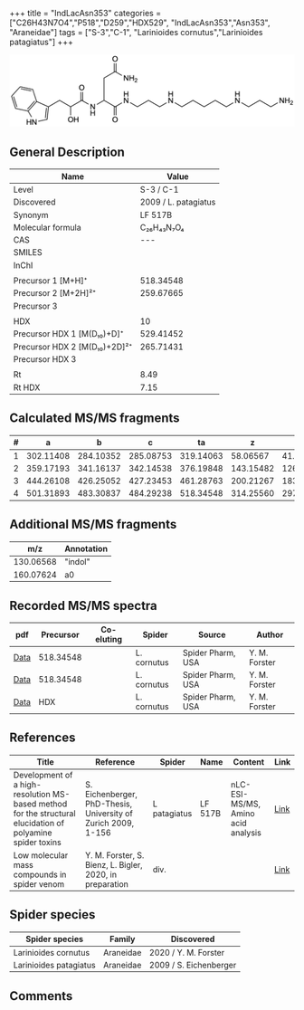 +++
title = "IndLacAsn353"
categories = ["C26H43N7O4","P518","D259","HDX529",
"IndLacAsn353","Asn353",
"Araneidae"]
tags = ["S-3","C-1",
"Larinioides cornutus","Larinioides patagiatus"]
+++

![](/img/IndLacAsn353.png)

## General Description

| Name                         | Value                |
|------------------------------|----------------------|
| Level                        | S-3 / C-1                   |
| Discovered                   | 2009 / L. patagiatus |
| Synonym                      | LF 517B              |
| Molecular formula            | C₂₆H₄₃N₇O₄           |
| CAS                          | ---                  |
| SMILES |   |
| InChI  |   |
|                              |                      |
| Precursor 1 [M+H]⁺           | 518.34548            |
| Precursor 2 [M+2H]²⁺         | 259.67665            |
| Precursor 3                  |                      |
|                              |                      |
| HDX                          | 10                   |
| Precursor HDX 1 [M(D₁₀)+D]⁺   | 529.41452            |
| Precursor HDX 2 [M(D₁₀)+2D]²⁺ | 265.71431            |
| Precursor HDX 3              |                      |
|                              |                      |
| Rt                           | 8.49                     |
| Rt HDX                       | 7.15                     |

## Calculated MS/MS fragments

| # | a         | b         | c         | ta        | z         | y         | tz        |
|---|-----------|-----------|-----------|-----------|-----------|-----------|-----------|
| 1 | 302.11408 | 284.10352 | 285.08753 | 319.14063 | 58.06567  | 41.03912  | 75.09222  |
| 2 | 359.17193 | 341.16137 | 342.14538 | 376.19848 | 143.15482 | 126.12827 | 160.18137 |
| 3 | 444.26108 | 426.25052 | 427.23453 | 461.28763 | 200.21267 | 183.18612 | 217.23922 |
| 4 | 501.31893 | 483.30837 | 484.29238 | 518.34548 | 314.25560 | 297.22905 | 331.28215 |

## Additional MS/MS fragments

| m/z       | Annotation |
|-----------|------------|
| 130.06568  | "indol"    |
| 160.07624  | a0         |

## Recorded MS/MS spectra

| pdf | Precursor | Co-eluting | Spider | Source | Author |
|-----|-----------|------------|--------|--------|--------|
| [Data](/pdf/L-cornutus/518_IndLacAsn353_Lc.pdf) | 518.34548 |           | L. cornutus | Spider Pharm, USA | Y. M. Forster |
| [Data](/pdf/L-cornutus/518_IndLacAsn353_Lc_2.pdf) | 518.34548 |           | L. cornutus | Spider Pharm, USA | Y. M. Forster |
| [Data](/pdf/L-cornutus/518_IndLacAsn353_Lc_HDX.pdf) | HDX |           | L. cornutus | Spider Pharm, USA | Y. M. Forster |

## References

| Title                                                                                                      | Reference                                                     | Spider       | Name    | Content                            | Link                                                               |
|------------------------------------------------------------------------------------------------------------|---------------------------------------------------------------|--------------|---------|------------------------------------|--------------------------------------------------------------------|
| Development of a high-resolution MS-based method for the structural elucidation of polyamine spider toxins | S. Eichenberger, PhD-Thesis, University of Zurich 2009, 1-156 | L patagiatus | LF 517B | nLC-ESI-MS/MS, Amino acid analysis | [Link](https://www.zora.uzh.ch/id/eprint/12787/1/Eichenberger.pdf) |
| Low molecular mass compounds in spider venom      | Y. M. Forster, S. Bienz, L. Bigler, 2020, in preparation          | div.       |   |   | [Link](unknown) |

## Spider species

| Spider species         | Family    | Discovered             |
|------------------------|-----------|------------------------|
| Larinioides cornutus | Araneidae | 2020 / Y. M. Forster |
| Larinioides patagiatus | Araneidae | 2009 / S. Eichenberger |

## Comments